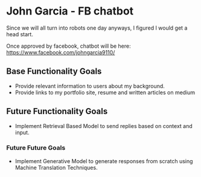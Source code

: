 # John Garcia - FB chatbot
Since we will all turn into robots one day anyways, I figured I would get a head start.

Once approved by facebook, chatbot will be here:
https://www.facebook.com/johngarcia9110/

## Base Functionality Goals
- Provide relevant information to users about my background.
- Provide links to my portfolio site, resume and written articles on medium

## Future Functionality Goals
- Implement Retrieval Based Model to send replies based on context and input.

### Future Future Goals
- Implement Generative Model to generate responses from scratch using Machine Translation Techniques.
